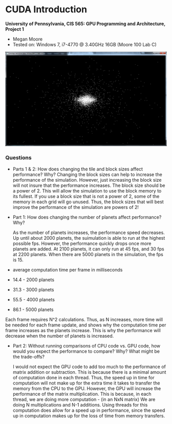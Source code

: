 CUDA Introduction
=================

**University of Pennsylvania, CIS 565: GPU Programming and Architecture, Project 1**

* Megan Moore
* Tested on: Windows 7, i7-4770 @ 3.40GHz 16GB (Moore 100 Lab C)

![](images/Planets.png "Planets after approximately 30 seconds")

### Questions

* Parts 1 & 2: How does changing the tile and block sizes affect performance?
  Why?
  Changing the block sizes can help to increase the performance of the simulation.  However, just increasing the block size will not insure that the performance increases.  The block size should be a power of 2.  This will allow the simulation to use the block memory to its fullest.  If you use a block size that is not a power of 2, some of the memory in each grid will go unused.  Thus, the block sizes that will best improve the performance of the simulation are powers of 2!

* Part 1: How does changing the number of planets affect performance? Why?

  As the number of planets increases, the performance speed decreases.  Up until about 2000 planets, the suimulation is able to run at the highest possible fps.  However, the performance quickly drops once more planets are added.  At 2100 planets, it can only run at 45 fps, and 30 fps at 2200 planets.  When there are 5000 planets in the simulation, the fps is 15.  
  
* average computation time per frame in milliseconds 
*  14.4 - 2000 planets 
*  31.3 - 3000 planets 
*  55.5 - 4000 planets 
*  86.1 - 5000 planets 
  
  Each frame requires N^2 calculations.  Thus, as N increases, more time will be needed for each frame update, and shows why the computation time per frame increases as the planets increase.  This is why the performance will decrease when the number of planets is increased.  
  
* Part 2: Without running comparisons of CPU code vs. GPU code, how would you
  expect the performance to compare? Why? What might be the trade-offs?

  I would not expect the GPU code to add too much to the performance of matrix addition or subtraction.  This is because there is a minimal amount of computation done in each thread.  Thus, the speed up in time for computation will not make up for the extra time it takes to transfer the memory from the CPU to the GPU.  However, the GPU will increase the performance of the matrix multiplication.  This is because, in each thread, we are doing more computation - (in an NxN matrix) We are doing N multiplications and N-1 additions.  Using threads for this computation does allow for a speed up in performance, since the speed up in computation makes up for the loss of time from memory transfers.  
